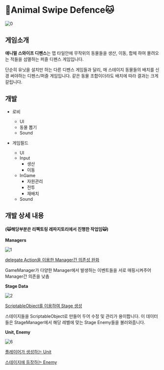 # 🐶Animal Swipe Defence🐱

![0](https://user-images.githubusercontent.com/31693348/81091380-1f0c5b00-8f3a-11ea-9ef4-57be6bfa1ccc.png)



## 게임소개

**애니멀 스와이프 디펜스**는 맵 타일안에 무작위의 동물들을 생산, 이동, 합체 하여 몰려오는 적들을 섬멸하는 퍼즐 디펜스 게임입니다. 

단순히 유닛을 설치만 하는 다른 디펜스 게임들과 달리, 매 스테이지 동물들의 배치를 신경 써야하는 디펜스/퍼즐 게임입니다. 같은 동물 조합이더라도 배치에 따라 결과는 크게 갈립니다.



## 개발

- 로비

  - UI
  - 동물 뽑기
  - Sound

- 게임필드

  - UI
  - Input
    - 생산
    - 이동
  - InGame
    - 자원관리
    - 전투
    - 재배치
  - Sound

  



## 개발 상세 내용

#### (🙀해당부분은 리펙토링 레파지토리에서 진행한 작업임🙀)

**Managers**

![1](https://user-images.githubusercontent.com/31693348/81091324-08660400-8f3a-11ea-9f4c-0d1987a90b1e.png)

[delegate Action을 이용한 Manager간 의존성 완화](https://github.com/JuicyPark/ASD_Refactoring/tree/develop/Assets/Scripts/Manager)

GameManager가 다양한 Manager에서 발생하는 이벤트들을 서로 매핑시켜주어 Manager간 의존을 낮춤



**Stage Data**

![2](https://user-images.githubusercontent.com/31693348/81091360-14ea5c80-8f3a-11ea-933b-19aa11757878.png)

[ScriptableObject를 이용하여 Stage 생성](https://github.com/JuicyPark/ASD_Refactoring/blob/develop/Assets/Scripts/Data/EnemyData.cs)

스테이지들을  ScriptableObject로 만들어 두어 수정 및 관리가 용이합니다. 이 데이터들은 StageManager에서 해당 레벨에 맞는 Stage Enemy들을 불러와줍니다.



**Unit, Enemy**

![6](https://user-images.githubusercontent.com/31693348/81091402-27649600-8f3a-11ea-9bd5-34b3e390a029.png)

[플레이어가 생성하는 Unit](https://github.com/JuicyPark/ASD_Refactoring/blob/develop/Assets/Scripts/Unit.cs)

[스테이지에 등장하는 Enemy](https://github.com/JuicyPark/ASD_Refactoring/blob/develop/Assets/Scripts/Enemy.cs)
